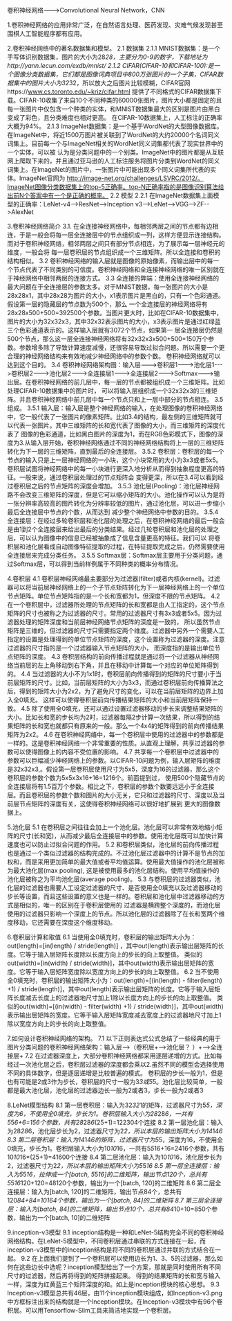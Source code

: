 卷积神经网络--->Convolutional Neural Network，CNN

1.卷积神经网络的应用非常广泛，在自然语言处理、医药发现、灾难气候发现甚至围棋人工智能程序都有应用。

2.卷积神经网络中的著名数据集和模型。
2.1 数据集
2.1.1 MNIST数据集：是一个手写体识别数据集，图片的大小为28*28，主要分为0-9的数字，下载地址为http://yann.lecun.com/exdb/mnist/
2.1.2 CIFAR(CIFAR-10和CIFAR-100):是一个图像分类数据集，它们都是图像词典项目中800万张图片的一个子集，CIFAR数据集中的图片大小为32*32，所以放大之后图片比较模糊，CIFAR官网https://www.cs.toronto.edu/~kriz/cifar.html
提供了不同格式的CIFAR数据集下载。CIFAR-10收集了来自10个不同种类的60000张图片，图片大小都是固定的且每一张图片中仅包含一个种类的实体，和MNIST数据集最大的区别是图片由黑白变成了彩色，且分类难度也相对更高。
在CIFAR-10数据集上，人工标注的正确率大概为94%。
2.1.3 ImageNet数据集：是一个基于WordNet的大型图像数据库。在ImageNet中，将近1500万图片被关联到了WordNet的大约20000个名词同义词集上。目前每一个与ImageNet相关的WordNet同义词集都代表了现实世界中的一个实体，可以被
认为是分类问题中的一个别类。ImageNet中的图片都是从互联网上爬取下来的，并且通过亚马逊的人工标注服务将图片分类到WordNet的同义词集上。在ImageNet的图片中，一张图片中可能出现多个同义词集所代表的实体。ImageNet官网为
http://image-net.org/challenges/LSVRC/2012/。ImageNet图像分类数据集上的top-5正确率。top-N正确率指的是图像识别算法给出前N个答案中有一个是正确的概率。
2.2 模型
2.2.1 在ImageNet数据集上面模型的正确率：LeNet-v4-->ResNet-->Inception v3-->LeNet-->VGG-->ZF-->AlexNet

3.卷积神经网络简介
3.1. 在全连接神经网络中，每相邻两层之间的节点都有边相连，于是一般会将每一层全连接层中的节点组织成一列，这样方便显示连接结构。而对于卷积神经网络，相邻两层之间只有部分节点相连，为了展示每一层神经元的维度，一般会将
每一层卷积层的节点组织成一个三维矩阵。所以全连接和卷积的结构相似。
3.2 卷积神经网络的输入层就是图像的原始像素，而输出层中的每一个节点代表了不同类别的可信度。卷积神经网络和全连接神经网络的唯一区别就在于神经网络中相邻两层的连接方式。
3.3 全连接的弊端：使用全连接神经网络的最大问题在于全连接层的参数太多。对于MNIST数据，每一张图片的大小是28x28x1，其中28x28为图片的大小，x1表示图片是黑白的，只有一个色彩通道。假设第一层的隐藏层的节点数为500个，那么
一个全连接层的神经网络将有28x28x500+500=392500个参数。当图片更大时，比如在CIFAR-10数据集中，图片的大小为32x32x3，其中32x32表示图片的大小，x3表示图片是通过红绿蓝三个色彩通道表示的。这样输入层就有3072个节点，如果第一
层全连接层仍然是500个节点，那么这一层全连接神经网络将有32x32x3x500+500=150万个参数。参数增多除了导致计算速度减慢，还很容易导致过拟合问题。所以需要一个更合理的神经网络结构来有效地减少神经网络中的参数个数。
卷积神经网络就可以达到这个目的。
3.4 卷积神经网络架构图：输入层--->卷积层1--->池化层1--->卷积层2--->池化层2--->全连接层1--->全连接层2--->Softmax--->输出层。在卷积神经网络的前几层中，每一层的节点都被组织成一个三维矩阵。比如处理CIFAR-10数据集中的图片时，
可以将输入层组织成一个32x32x3的三维矩阵。并且卷积神经网络中前几层中每一个节点只和上一层中部分的节点相连。
3.5 组成。
3.5.1 输入层：输入层是整个神经网络的输入，在处理图像的卷积神经网络中，它一般代表了一张图片的像素矩阵。比如3.4的结构，最左侧的三维矩阵就可以代表一张图片。其中三维矩阵的长和宽代表了图像的大小，而三维矩阵的深度代表了
图像的色彩通道，比如黑白图片的深度为1，而在RGB色彩模式下，图像的深度为3.从输入层开始，卷积神经网络通过不同的神经网络结构将上一层的三维矩阵转化为下一层的三维矩阵，直到最后的全连接层。
3.5.2 卷积层：卷积层的每一个节点的输入只是上一层神经网络的一小块，这个小块常用的大小为3x3或者5x5。卷积层试图将神经网络中的每一小块进行更深入地分析从而得到抽象程度更高的特征。一般来说，通过卷积层处理过的节点矩阵会
变得更深，所以在3.4可以看到经过卷积层之后的节点矩阵的深度会增加。
3.5.3 池化层(Pooling)：池化层神经网路不会改变三维矩阵的深度，但是它可以缩小矩阵的大小。池化操作可以认为是将一张分辨率高较高的图片转化为分辨率较低的图片，通过池化层，可以进一步缩小最后全连接层中节点的个数，从而达到
减少整个神经网络中参数的目的。
3.5.4 全连接层：在经过多轮卷积层和池化层的处理之后，在卷积神经网络的最后一般会是由1到2个全连接层来给出最后的分类结果。经过几轮卷积层和池化层的处理之后，可以认为图像中的信息已经被抽象成了信息含量更高的特征。我们可以
将卷积层和池化层看成自动图像特征提取的过程，在特征提取完成之后，仍然需要使用全连接层来完成分类任务。
3.5.5 Softmax层：Softmax层主要用于分类问题，通过Softmax层，可以得到当前样例属于不同种类的概率分布情况。

4.卷积层
4.1 卷积层神经网络最主要部分为过滤器(filter)或者内核(kernel)。过滤器可以将当前层神经网络上的一个子节点矩阵转化为下一层神经网络上的一个单位节点矩阵。单位节点矩阵指的是一个长和宽都为1，但深度不限的节点矩阵。
4.2 在一个卷积层中，过滤器所处理的节点矩阵的长和宽都是由人工指定的，这个节点矩阵的尺寸也被称之为过滤器的尺寸。常用的过滤器尺寸有3x3或者5x5。因为过滤器处理的矩阵深度和当前层神经网络节点矩阵的深度是一致的，
所以虽然节点矩阵是三维的，但过滤器的尺寸只需要指定两个维度。过滤器中另外一个需要人工指定的设置是处理得到的单位节点矩阵的深度，这个设置称为过滤器的深度。注意过滤器的尺寸指的是一个过滤器输入节点矩阵的大小，
而深度指的是输出单位节点矩阵的深度。
4.3 卷积层结构的前向传播过程就是通过将一个过滤器从神经网络当前层的左上角移动到右下角，并且在移动中计算每一个对应的单位矩阵得到的。
4.4 当过滤器的大小不为1x1时，卷积层前向传播得到的矩阵的尺寸要小于当前层矩阵的尺寸。比如，当前层矩阵的大小为3x3，而通过卷积层前向传播算法之后，得到的矩阵大小为2x2，为了避免尺寸的变化，可以在当前层矩阵的边界上加入全0填充。
这样可以使得卷积层前向传播结果矩阵的大小和当前层矩阵保持一致。
4.5 除了使用全0填充，还可以通过设置过滤器移动的步长来调整结果矩阵的大小。比如长和宽的步长均为2时，过滤器每隔2步计算一次结果，所以得到的结果矩阵的长和宽也就都只有原来的一般。那么一个4x4的矩阵得到的前向传播结果矩阵为2x2。
4.6 在卷积神经网络中，每一个卷积层中使用的过滤器中的参数都是一样的。这是卷积神经网络一个非常重要的性质。从直观上理解，共享过滤器的参数可以使得图像上的内容不受位置的影响。
4.7 共享每一个卷积层中过滤器中的参数可以巨幅减少神经网络上的参数。以CIFAR-10问题为例，输入层矩阵的维度是32x32x3,。假设第一层卷积层使用尺寸为5x5，深度为16的过滤器，那么这个卷积层的参数个数为5x5x3x16+16=1216个。前面提到过，
使用500个隐藏节点的全连接层将有1.5百万个参数。相比之下，卷积层的参数个数要远远小于全连接层。而且卷积层的参数个数和图片的大小无关，它只和过滤器的尺寸、深度以及当前层节点矩阵的深度有关，这使得卷积神经网络可以很好地扩展到
更大的图像数据上。

5.池化层
5.1 在卷积层之间往往会加上一个池化层。池化层可以非常有效地缩小矩阵的尺寸(长和宽)，从而减少最后全连接层中的参数。使用池化层既可以加快计算速度也可以防止过拟合问题的作用。
5.2 和卷积层类似，池化层的前向传播过程也是通过一个类似过滤器的结构完成的。不过池化层过滤器中的计算不是节点的加权和，而是采用更加简单的最大值或者平均值运算。使用最大值操作的池化层被称为最大池化层(max pooling),
这是被使用最多的池化层结构。使用平均值操作的池化层被称之为平均池化层(average pooling)。
5.3 与卷积层的过滤器类似，池化层的过滤器也需要人工设定过滤器的尺寸、是否使用全0填充以及过滤器移动的步长等设置，而且这些设置的意义也是一样的。卷积层和池化层中过滤器移动的方式是相似的，唯一的区别在于卷积层使用的
过滤器是横跨整个深度的，而池化层使用的过滤器只影响一个深度上的节点。所以池化层的过滤器除了在长和宽两个维度移动，它还需要在深度这个维度移动。

6.卷积层计算和取值
6.1 当使用全0填充时，卷积层的输出矩阵大小为：out(length)=[in(length) / stride(length)] ，其中out(length)表示输出层矩阵的长度。它等于输入层矩阵长度除以长度方向上的步长的向上取整值。
类似的out(width)=[in(width) / stride(width)]，其中out(width)表示输出层矩阵的宽度。它等于输入层矩阵宽度除以宽度方向上的步长的向上取整值。
6.2 当不使用全0填充时，卷积层的输出矩阵大小为：out(length)=[(in(length) - filter(length) +1) / stride(length)]，其中out(length)表示输出层矩阵的长度。它等于输入层矩阵长度减去长度上的过滤器地尺寸加上1除以长度方向上的步长的向上取整值。
类似的out(width)=[(in(width) - filter(width) +1) / stride(width)]，其中out(width)表示输出层矩阵的宽度。它等于输入层矩阵宽度减去宽度上的过滤器地尺寸加上1除以宽度方向上的步长的向上取整值。

7.如何设计卷积神经网络的架构。
7.1 以下正则表达式公式总结了一些经典的用于图片分类问题的卷积神经网络架构：输入层-->（卷积层+-->池化层？ ）+-->全连接层+
7.2 在过滤器深度上，大部分卷积神经网络都采用逐层递增的方式。比如每经过一次池化层之后，卷积层过滤器的深度都会乘以2.虽然不同的模型会选择使用不同的具体数字，但是逐层递增是比较普遍的模式。
卷积层的步长一般为1，但是也有可能是2或3作为步长，卷积层的尺寸一般为3*3或5*5。池化层比较简单，一般都是最大池化层，池化层的过滤器边长一般为2或者3，步长一般为2或者3

8.LeNet模型结构
8.1 第一层卷积层：输入为32*32*1的矩阵，过滤器尺寸为5*5，深度为6，不使用全0填充，步长为1。卷积层输入大小为28*28*6，一共有5*5*6+6=156个参数，共有28*28*6*(25+1)=122304个连接
8.2 第一层池化层：输入为28*28*6，池化层步长为2，过滤器尺寸为2*2，所以本层的输出矩阵大小为14*14*6
8.3 第二层卷积层：输入为14*14*6的矩阵，过滤器尺寸为5*5，深度为16，不使用全0填充，步长为1。卷积层输入大小为10*10*16，一共有5*5*16+16=2416个参数，共有10*10*16*(25+1)=41600个连接
8.4 第二层池化层：输入为10*10*16，池化层步长为2，过滤器尺寸为2*2，所以本层的输出矩阵大小为5*5*16
8.5 第一层全连接层：输入为5*5*16，拉伸成一个[batch, 5*5*16]的二维矩阵，输出节点120个，总共有5*5*16*120+120=48120个参数，输出为一个[batch, 120]的二维矩阵
8.6 第二层全连接层：输入为[batch, 120]的二维矩阵，输出节点84个，总共有120*84+84=10164个参数，输出为一个[batch, 84]的二维矩阵
8.7 第三层全连接层：输入为[batch, 84]的二维矩阵，输出节点10个，总共有84*10+10=850个参数，输出为一个[batch, 10]的二维矩阵

9.inception-v3模型
9.1 inception结构是一种和LeNet-5结构完全不同的卷积神经网络结构。在LeNet-5模型中，不同卷积层通过串联的方式连接在一起，而inception-v3模型中的inception结构是将不同的卷积层通过并联的方式结合在一起。
9.2 在上面我们提到了一个卷积层可以使用边长为1、3、5的过滤器，那么如何在这些边长中选呢？inception模型给出了一个方案，那就是同时使用所有不同尺寸的过滤器，然后再将得到的矩阵拼接起来。
得到的结果矩阵的长和宽与输入一样，深度为红黄蓝三个矩阵深度的和。如上是inception模块的核心思想。
9.3 Inception-v3模型总共有46层，由11个inception模块组成，如Inception-v3.png中方框标注出来的结构就是一个Inception模块。在Inception-v3模块中有96个卷积层。可以用Tensorflow-Slim工具来简洁地实现一个卷积层。
